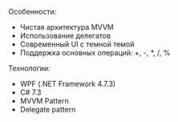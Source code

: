  Особенности:
- Чистая архитектура MVVM
- Использование делегатов 
- Современный UI с темной темой
- Поддержка основных операций: +, -, *, /, %

 Технологии:
- WPF (.NET Framework 4.7.3)
- C# 7.3
- MVVM Pattern
- Delegate pattern
